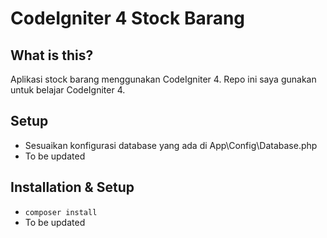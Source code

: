 # CodeIgniter 4 Stock Barang

## What is this?

Aplikasi stock barang menggunakan CodeIgniter 4. Repo ini saya gunakan untuk belajar CodeIgniter 4.

## Setup

- Sesuaikan konfigurasi database yang ada di App\Config\Database.php
- To be updated

## Installation & Setup

- `composer install`
- To be updated